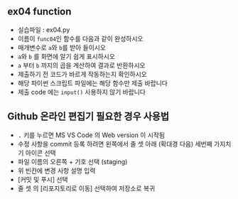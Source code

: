 ## ex04 function<br>
* 실습파일 : ex04.py
* 이름이 `func04`인 함수를 다음과 같이 완성하시오
* 매개변수로 `a`와 `b`를 받아 들이시오
* `a`와 `b` 를 화면에 알기 쉽게 표시하시오
* `a` 부터 `b` 까지의 곱을 계산하여 결과로 반환하시오
* 제출하기 전 코드가 바르게 작동하는지 확인하시오
* 해당 파이썬 스크립트 파일에는 해당 함수만 제출 바랍니다
* 제출 code 에는 `input()` 사용하지 않기 바랍니다
## Github 온라인 편집기 필요한 경우 사용법
* <kbd>.</kbd> 키를 누르면 MS VS Code 의 Web version 이 시작됨
* 수정 사항을 commit 등록 하려면 왼쪽에서 줄 셋 아래 (확대경 다음) 세번째 가지치기 아이콘 선택
* 파일 이름의 오른쪽 + 기호 선택 (staging)
* 위 빈칸에 변경 사항 설명 입력
* [커밋 및 푸시] 선택
* 줄 셋 의 [리포지토리로 이동] 선택하여 저장소로 복귀
